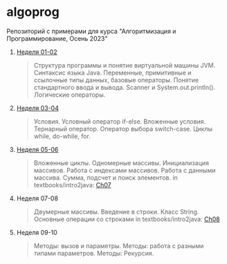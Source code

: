 # algoprog

Репозиторий с примерами для курса "Алгоритмизация и Программирование, Осень 2023"

1. [Неделя 01-02](./week12)
   > Структура программы и понятие виртуальной машины JVM. Синтаксис языка Java. Переменные, примитивные и ссылочные типы данных, базовые операторы. Понятие стандартного ввода и вывода. Scanner и System.out.println(). Логические операторы.
3. [Неделя 03-04](./week34)
   > Условия. Условный оператор if-else. Вложенные условия. Тернарный оператор. Оператор выбора switch-case. Циклы while, do-while, for.
5. [Неделя 05-06](./week56)
   > Вложенные циклы. Одномерные массивы. Инициализация массивов. Работа с индексами массивов. Работа с данными массива. Сумма, подсчет и поиск элементов.
  in textbooks/intro2java: [Ch07](textbooks/intro2java/ch07.md)
7. Неделя 07-08
   > Двумерные массивы. Введение в строки. Класс String. Основные операции со строками
  in textbooks/intro2java: [Ch08](textbooks/intro2java/ch08.md)
9. Неделя 09-10
    > Методы: вызов и параметры. Методы: работа с разными типами параметров. Методы: Рекурсия.
